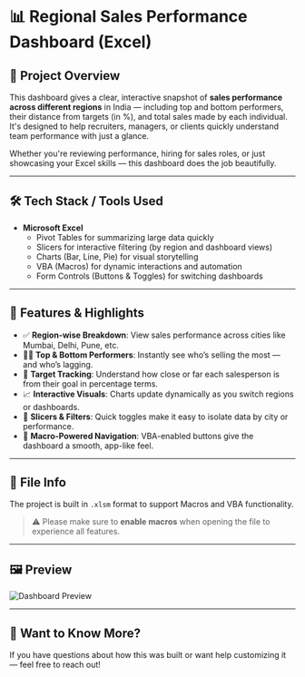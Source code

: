 # 📊 Regional Sales Performance Dashboard (Excel)

## 📝 Project Overview

This dashboard gives a clear, interactive snapshot of **sales performance across different regions** in India — including top and bottom performers, their distance from targets (in %), and total sales made by each individual. It's designed to help recruiters, managers, or clients quickly understand team performance with just a glance.

Whether you're reviewing performance, hiring for sales roles, or just showcasing your Excel skills — this dashboard does the job beautifully.

---

## 🛠️ Tech Stack / Tools Used

- **Microsoft Excel**
  - Pivot Tables for summarizing large data quickly
  - Slicers for interactive filtering (by region and dashboard views)
  - Charts (Bar, Line, Pie) for visual storytelling
  - VBA (Macros) for dynamic interactions and automation
  - Form Controls (Buttons & Toggles) for switching dashboards

---

## 🌟 Features & Highlights

- ✅ **Region-wise Breakdown**: View sales performance across cities like Mumbai, Delhi, Pune, etc.
- 🧑‍💼 **Top & Bottom Performers**: Instantly see who’s selling the most — and who’s lagging.
- 🎯 **Target Tracking**: Understand how close or far each salesperson is from their goal in percentage terms.
- 📈 **Interactive Visuals**: Charts update dynamically as you switch regions or dashboards.
- 🧩 **Slicers & Filters**: Quick toggles make it easy to isolate data by city or performance.
- 🤖 **Macro-Powered Navigation**: VBA-enabled buttons give the dashboard a smooth, app-like feel.

---

## 📂 File Info

The project is built in `.xlsm` format to support Macros and VBA functionality.

> ⚠️ Please make sure to **enable macros** when opening the file to experience all features.

---


## 🖼️ Preview

![Dashboard Preview](Dashboard_Preview.png)


---

## 💬 Want to Know More?

If you have questions about how this was built or want help customizing it — feel free to reach out!

